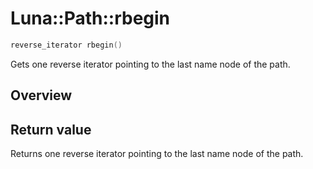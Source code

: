 # Luna::Path::rbegin

```c++
reverse_iterator rbegin()
```

Gets one reverse iterator pointing to the last name node of the path. 

## Overview


## Return value
Returns one reverse iterator pointing to the last name node of the path. 

